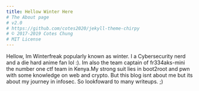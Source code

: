 ```yaml
---
title: Hellow Winter Here
# The About page
# v2.0
# https://github.com/cotes2020/jekyll-theme-chirpy
# © 2017-2019 Cotes Chung
# MIT License
---
```


Hellow, Im Winterfreak popularly known as winter. I a Cybersecurity nerd and a die hard anime fan lol :).
Im also the team captain of fr334aks-mini the number one ctf team in Kenya.My strong suit lies in boot2root and pwn with some knowledge on web and crypto.
But this blog isnt about me but its about my journey in infosec. So lookfoward to many writeups. ;)

